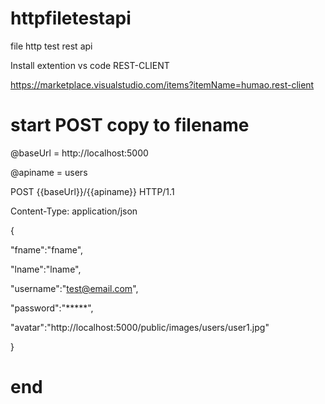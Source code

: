 # httpfiletestapi
file http test rest api

Install extention vs code REST-CLIENT

https://marketplace.visualstudio.com/items?itemName=humao.rest-client

# start POST copy to filename

@baseUrl = http://localhost:5000

@apiname = users


POST {{baseUrl}}/{{apiname}} HTTP/1.1

Content-Type: application/json

 

{

  "fname":"fname",

  "lname":"lname",

  "username":"test@email.com",

  "password":"*****",

  "avatar":"http://localhost:5000/public/images/users/user1.jpg"

}

# end

 

